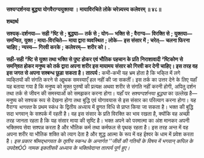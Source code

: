 **सश्यग्दर्शनया बुद्ध्या योगवैराग्ययुक्तया ।** **मायाविरचिते लोके चरेन्न्यस्य कलेवरम् ॥ ४८॥** 

**शब्दार्थ** 

**सश्यक्-दर्शनया—** **सही ²ष्टि से** **; बुद्ध्या—** **तर्क से** **; योग—** **भक्ति से** **; वैराग्य—** **विरक्ति से** **; युक्तया—** **समन्वित, युक्त** **;** **माया-विरचिते—** **माया द्वारा व्यवस्थित** **; लोके—** **इस संसार में** **; चरेत्—** **चलना फिरना चाहिए** **; न्यस्य—** **गिरवी करके** **;** **कलेवरम्—** **शरीर को।** **.** 

**सही-सही ²ष्टि से युक्त तथा भक्ति से पुष्ट होकर एवं भौतिक पहचान के प्रति** **निराशावादी ²ष्टिकोण से समनि्वत होकर मनुष्य को तर्क द्वारा अपना शरीर इस मायामय** **संसार को गिरवी कर देनी चाहिए। इस तरह वह इस जगत से अपना सश्बन्ध छुड़ा** **सकता है।** **तात्पर्य :** कभी-कभी यह भ्रम होता है कि भकि्त में लगे व्यकि्तयों की संगति करने से आॢथक समस्याएँ हल नहीं की जा सकतीं। इस तर्क का उत्तर देने के लिए यहाँ यह बताया गया है कि मनुष्य को मुक्त पुरुषों की प्रत्यक्ष अथवा शरीर से संगति नहीं करनी होगी, अपितु दर्शन तथा तर्क से जीवन की समस्याओं को समझकर करना होगा। यहाँ पर *सश्यग्दर्शनया* *बुद्ध्या* का उल्लेख है—मनुष्य को सश्यक रूप से देखना होगा तथा बुद्धि एवं योगावयास से इस संसार का परित्याग करना होगा। यह वैराग्य *भागवत* के प्रथम स्कंध के द्वितीय अध्याय में वॢणत विधि से प्राप्त किया जा सकता है। भक्त की बुद्धि सदा भगवान् के सश्पर्क में रहती है। वह इस संसार के प्रति विरक्ति का भाव रखता है, क्योंकि वह अच्छी तरह जानता रहता है कि यह संसार माया की सृष्टि है। भक्त अपने को परमात्मा का अंश मानकर अपनी भक्तिमय सेवा सश्पन्न करता है और भौतिक कर्म तथा कर्मफल से पृथक् रहता है। इस तरह अन्त में वह अपना शरीर या भौतिक शक्ति को त्याग देता है और शुद्ध आत्मा के रूप में वह ईश्वर के धाम में प्रवेश करता है। *इस प्रकार श्रीमद्भागवत के तृतीय स्कन्ध के अन्तर्गत ''जीवों की गतियों के विषय में* *भगवान् कपिल के उपदेशÓÓ नामक इकतीसवें अध्याय के भक्तिवेदान्त तात्पर्य पूर्ण हुए।* 